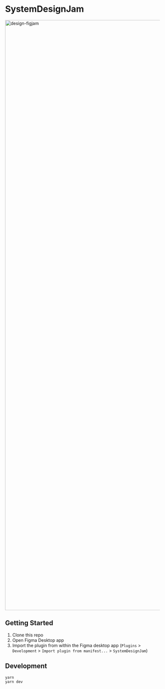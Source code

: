 # SystemDesignJam

<img width="1920" alt="design-figjam" src="https://github.com/lovincyrus/system-design-jam/assets/1021101/121841ce-b2ca-42a1-88cf-1371787db73b">

## Getting Started

1. Clone this repo
2. Open Figma Desktop app
3. Import the plugin from within the Figma desktop app (`Plugins` > `Development` > `Import plugin from manifest...` > `SystemDesignJam`)

## Development

```bash
yarn
yarn dev
```
